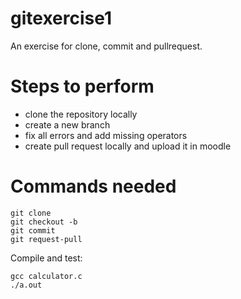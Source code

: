 # gitexercise1
An exercise for clone, commit and pullrequest.

# Steps to perform
 - clone the repository locally
 - create a new branch
 - fix all errors and add missing operators
 - create pull request locally and upload it in moodle

# Commands needed 
	git clone
	git checkout -b
	git commit
  	git request-pull
Compile and test:

	gcc calculator.c
	./a.out 
